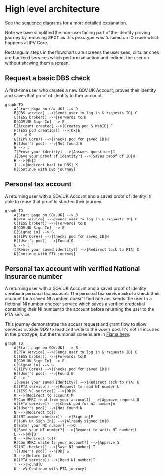 # High level architecture

See the [sequence diagrams](./sequencediagrams/) for a more detailed explanation.

Note we have simplified the non-user facing part of the identity proving journey by removing SPOT as this prototype was focused
on ID reuse which happens at IPV Core.

Rectangular steps in the flowcharts are screens the user sees, circular ones are backend services which perform an action and redirect the user on without showing them a screen.

## Request a basic DBS check

A first-time user who creates a new GOV.UK Account, proves their identity and saves that proof of identity to their account.

```mermaid
graph TD
    A[Start page on GOV.UK] --> B
    B[DBS service] -->|Sends user to log in & requests ID| C
    C((ESS broker)) -->|Forwards to|D
    D[GOV.UK Sign In] --> E
    E[Account created] -->|Creates pod & WebID| F
    F((ESS pod creation)) -->|Ok|E
    E ---> G
    G((IPV Core)) -->|Checks pod for saved ID|H
    H[(User's pod)] -->|Not found|G
    G --> I
    I[Prove your identity] -->|Answers questions|J
    J[Save your proof of identity?] -->|Saves proof of ID|H
    H -->|Ok|J
    J -->|Redirect back to DBS| K
    K[Continue with DBS journey]
```

## Personal tax account

A returning user with a GOV.UK Account and a saved proof of identity is able to reuse that proof to shorten their journey.

```mermaid
graph TD
    A[Start page on GOV.UK] --> B
    B[PTA service] -->|Sends user to log in & requests ID| C
    C((ESS broker)) -->|Forwards to|D
    D[GOV.UK Sign In] --> E
    E[Signed in] --> G
    G((IPV Core)) -->|Checks pod for saved ID|H
    H[(User's pod)] -->|Found|G
    G --> I
    I[Reuse your saved identity?] -->|Redirect back to PTA| K
    K[Continue with PTA journey]
```

## Personal tax account with verified National Insurance number

A returning user with a GOV.UK Account and a saved proof of identity creates a personal tax account.
The personal tax service asks to check their account for a saved NI number, doesn't find one and sends
the user to a fictional NI number checker service which saves a verified credential containing their
NI number to the account before returning the user to the PTA service.

This journey demonstrates the access request and grant flow to allow services outside GDS to read
and write to the user's pod. It's not all incuded in the prototype, but the thumbnail screens are
in [Figma here](https://www.figma.com/file/f6Kn3ZhjCiiJSIQpNFt7On/Solid-example-flows?node-id=2026%3A2442).

```mermaid
graph TD
    A[Start page on GOV.UK] --> B
    B[PTA service] -->|Sends user to log in & requests ID| C
    C((ESS broker)) -->|Forwards to|D
    D[GOV.UK Sign In] --> E
    E[Signed in] --> G
    G((IPV Core)) -->|Checks pod for saved ID|H
    H[(User's pod)] -->|Found|G
    G --> I
    I[Reuse your saved identity?] -->|Redirect back to PTA| K
    K((PTA service)) -->|Request to read NI number|L
    L((ESS VC service)) -->|Ok|K
    K -->|Redirect to account|M
    M[Can HMRC read from your account?] -->|Approve request|N
    N((PTA service)) -->|Check pod for NI number|W
    W[(User's pod)] -->|Not found|N
    N -->|Redirect to|O
    O((NI number checker)) -->|Sign in|P
    P((GOV.UK Sign In)) -->|Already signed in|O
    O[Enter your NI number] -->Q
    Q[Save your NI number?] -->|Request to write NI number|L
    L -->|Ok|Q
    Q -->|Redirect to|R
    R[Can HMRC write to your account?] -->|Approve|S
    S((NI checker)) -->|Save NI number| T
    T[(User's pod)] -->|Ok| S
    S -->|Return to|U
    U((PTA service)) -->|Read NI number|T
    T -->|Found|U
    U -->V[Continue with PTA journey]
```
